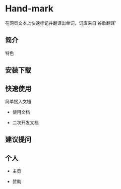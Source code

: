 # Hand-mark
在网页文本上快速标记并翻译出单词，词库来自‘谷歌翻译’

## 简介

特色

## 安装下载


## 快速使用

简单接入文档

- 使用文档

- 二次开发文档

## 建议提问

## 个人

- 主页

- 赞助


